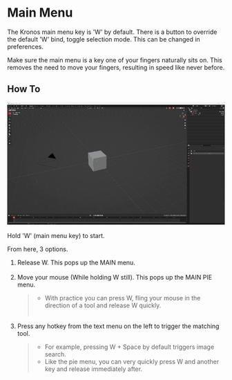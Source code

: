 # Main Menu

The Kronos main menu key is 'W' by default. There is a button to override the default 'W' bind, toggle selection mode.
This can be changed in preferences.

Make sure the main menu is a key one of your fingers naturally sits on. This removes the need to move your fingers,
resulting in speed like never before.

## How To

![Alt Text](../gifs/MenuGuide2.gif)

Hold 'W' (main menu key) to start.

From here, 3 options.

1. Release W. This pops up the MAIN menu.
&NewLine;  
&NewLine;
&NewLine;  
&NewLine;
2. Move your mouse (While holding W still). This pops up the MAIN PIE menu.
&NewLine;  
&NewLine;
   > - With practice you can press W, fling your mouse in the direction of a tool and release W quickly.
&NewLine;  
&NewLine;
&NewLine;  
&NewLine;
3. Press any hotkey from the text menu on the left to trigger the matching tool.
&NewLine;  
&NewLine;
   > - For example, pressing W + Space by default triggers image search.
&NewLine;  
&NewLine;
   > - Like the pie menu, you can very quickly press W and another key and release immediately after.
